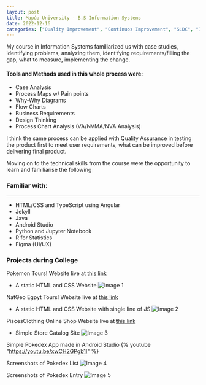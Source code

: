 ```yaml
---
layout: post
title: Mapúa University - B.S Information Systems
date: 2022-12-16
categories: ["Quality Improvement", "Continuos Improvement", "SLDC", "IT Business Processes Management" ]
---
```


My course in Information Systems familiarized us with case studies, identifying problems, analyzing them, identifying requirements/filling the gap, what to measure, implementing the change. 

#### Tools and Methods used in this whole process were:

- Case Analysis
- Process Maps w/ Pain points
- Why-Why Diagrams
- Flow Charts
- Business Requirements 
- Design Thinking 
- Process Chart Analysis (VA/NVMA/NVA Analysis)
 

I think the same process can be applied with Quality Assurance in testing the product first to meet user requirements, what can be improved before delivering final product. 

Moving on to the technical skills from the course were the opportunity to learn and familiarise the following

### Familiar with:
---
- HTML/CSS and TypeScript using Angular
- Jekyll
- Java 
- Android Studio
- Python and Jupyter Notebook
- R for Statistics
- Figma (UI/UX)

### Projects during College
Pokemon Tours! Website live at [this link](https://davidquindoza.github.io/pokemontours/)
- A static HTML and CSS Website
![Image 1](https://i.ibb.co/7RkHpX7/Pokemon.png)

NatGeo Egpyt Tours! Website live at [this link](https://davidquindoza.github.io/natgeo_expeditions/index.html)
- A static HTML and CSS Website with single line of JS
![Image 2](https://i.ibb.co/BzmtC5G/Egypt.png)

PiscesClothing Online Shop Website live at [this link](https://davidquindoza.github.io/piscesclothing-/index.html)
- Simple Store Catalog Site
![Image 3](https://i.ibb.co/sKtLVVm/Pisces.png)

Simple Pokedex App made in Android Studio
 {% youtube "https://youtu.be/xwCH2GPgb1I" %}

Screenshots of Pokedex List
![Image 4](https://i.ibb.co/kymvvkj/Pokedex.png)

Screenshots of Pokedex Entry
![Image 5](https://i.ibb.co/FX6nJT6/Pokedex-2.png)


